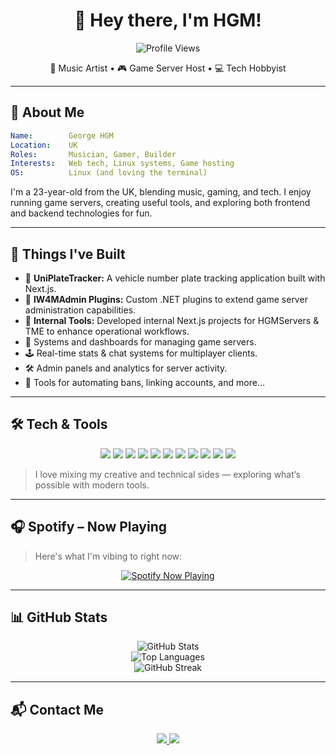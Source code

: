 <h1 align="center">👋 Hey there, I'm HGM!</h1>

<p align="center">
  <img src="https://komarev.com/ghpvc/?username=nothgm&color=blueviolet&style=flat-square" alt="Profile Views" />
</p>

<p align="center">
🎵 Music Artist • 🎮 Game Server Host • 💻 Tech Hobbyist  
</p>

---

## 🧠 About Me

```yaml
Name:        George HGM
Location:    UK
Roles:       Musician, Gamer, Builder
Interests:   Web tech, Linux systems, Game hosting
OS:          Linux (and loving the terminal)
```

I'm a 23-year-old from the UK, blending music, gaming, and tech. I enjoy running game servers, creating useful tools, and exploring both frontend and backend technologies for fun.

---

## 🚀 Things I've Built

- 🚗 **UniPlateTracker:** A vehicle number plate tracking application built with Next.js.
- 🔌 **IW4MAdmin Plugins:** Custom .NET plugins to extend game server administration capabilities.
- 🏢 **Internal Tools:** Developed internal Next.js projects for HGMServers & TME to enhance operational workflows.
- 🧩 Systems and dashboards for managing game servers.
- 🕹️ Real-time stats & chat systems for multiplayer clients.
- 🛠️ Admin panels and analytics for server activity.
- 🎯 Tools for automating bans, linking accounts, and more...

---

## 🛠️ Tech & Tools

<p align="center">
  <img src="https://img.shields.io/badge/JavaScript-F7DF1E?style=for-the-badge&logo=javascript&logoColor=000" />
  <img src="https://img.shields.io/badge/TypeScript-3178C6?style=for-the-badge&logo=typescript&logoColor=fff" />
  <img src="https://img.shields.io/badge/Python-3670A0?style=for-the-badge&logo=python&logoColor=ffdd54" />
  <img src="https://img.shields.io/badge/React-20232A?style=for-the-badge&logo=react&logoColor=61DAFB" />
  <img src="https://img.shields.io/badge/Next.js-000?style=for-the-badge&logo=nextdotjs&logoColor=white" />
  <img src="https://img.shields.io/badge/Node.js-339933?style=for-the-badge&logo=nodedotjs&logoColor=white" />
  <img src="https://img.shields.io/badge/CSS3-1572B6?style=for-the-badge&logo=css3&logoColor=white" />
  <img src="https://img.shields.io/badge/PostgreSQL-336791?style=for-the-badge&logo=postgresql&logoColor=white" />
  <img src="https://img.shields.io/badge/Linux-FCC624?style=for-the-badge&logo=linux&logoColor=000" />
  <img src="https://img.shields.io/badge/jetbrains-000000?style=for-the-badge&logo=jetbrains&logoColor=white" />
  <img src="https://img.shields.io/badge/C%23-239120?style=for-the-badge&logo=c-sharp&logoColor=white" />
  
</p>

> I love mixing my creative and technical sides — exploring what’s possible with modern tools.

---

## 🎧 Spotify – Now Playing

> Here's what I'm vibing to right now:

<p align="center">
  <a href="https://github.com/kittinan/spotify-github-profile">
    <img src="https://spotify-github-profile.kittinanx.com/api/view.svg?uid=11170930024&cover_image=true&theme=novatorem&show_offline=true&background_color=ffffff&interchange=true&bar_color=ffffff&bar_color_cover=false" alt="Spotify Now Playing" />
  </a>
</p>

---

## 📊 GitHub Stats

<p align="center">
  <img src="https://github-readme-stats.vercel.app/api?username=NotHGM&theme=tokyonight&show_icons=true&hide_border=true&count_private=true" alt="GitHub Stats" />
  <br />
  <img src="https://github-readme-stats.vercel.app/api/top-langs/?username=NotHGM&theme=tokyonight&layout=compact&hide_border=true" alt="Top Languages" />
  <br />
  <img src="https://github-readme-streak-stats.herokuapp.com?user=NotHGM&theme=tokyonight&hide_border=true" alt="GitHub Streak" />
</p>

---

## 📬 Contact Me

<p align="center">
  <a href="mailto:george@hgmartist.net">
    <img src="https://img.shields.io/badge/Email-george@hgmartist.net-C71610?style=for-the-badge&logo=gmail&logoColor=FFFFFF" />
  </a>
  <img src="https://img.shields.io/badge/Discord-HGM-5865F2?style=for-the-badge&logo=discord&logoColor=white" />
</p>
